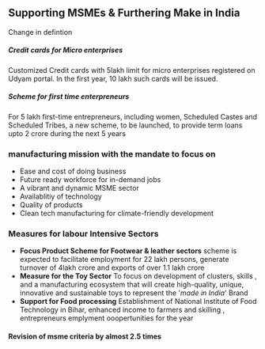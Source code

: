 
## Supporting MSMEs & Furthering Make in India
Change in defintion
##### Credit cards for Micro enterprises 
Customized Credit cards with 5lakh limit for micro enterprises registered on Udyam portal. In the first year, 10 lakh such cards will be issued.

##### Scheme for first time enterpreneurs
For 5 lakh first-time entrepreneurs, including women, Scheduled Castes and Scheduled Tribes, a new scheme, to be launched, to provide term loans upto 2 crore during the next 5 years


### manufacturing mission with the mandate to focus on
- Ease and cost of doing business
- Future ready workforce for in-demand jobs
- A vibrant and dynamic MSME sector
- Availablitiy of technology
- Quality of products
- Clean tech manufacturing for climate-friendly development

### Measures for labour Intensive Sectors
- **Focus Product Scheme for Footwear & leather sectors** scheme is expected to facilitate employment for 22 lakh persons, generate turnover of 4lakh crore and exports of over 1.1 lakh crore
- **Measure for the Toy Sector** To focus on development of clusters, skills , and a manufacturing ecosystem that will create high-quality, unique, innovative and sustainable toys to represent the '*made in India*' Brand
- **Support for Food processing** Establishment of National Institute of Food Technology in Bihar, enhanced income to farmers and skilling , entrepreneurs emplyment ooopertunities for the year

#### Revision of msme criteria by almost 2.5 times
